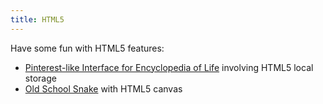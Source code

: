 ```yaml
---
title: HTML5
---
```

Have some fun with HTML5 features:
	
  * [Pinterest-like Interface for Encyclopedia of Life](http://www.dannysu.com/2012/07/02/pinterest-like-interface-for-encyclopedia-of-life/) involving HTML5 local storage
  * [Old School Snake](http://www.dannysu.com/html5/snake.html) with HTML5 canvas


